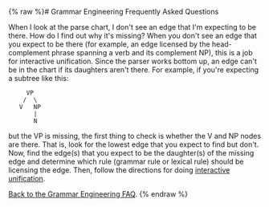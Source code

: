 {% raw %}# Grammar Engineering Frequently Asked Questions

When I look at the parse chart, I don't see an edge that I'm expecting
to be there. How do I find out why it's missing? When you don't see an
edge that you expect to be there (for example, an edge licensed by the
head-complement phrase spanning a verb and its complement NP), this is a
job for interactive unification. Since the parser works bottom up, an
edge can't be in the chart if its daughters aren't there. For example,
if you're expecting a subtree like this:

         VP
        /  \
       V   NP
           |
           N

but the VP is missing, the first thing to check is whether the V and NP
nodes are there. That is, look for the lowest edge that you expect to
find but don't. Now, find the edge(s) that you expect to be the
daughter(s) of the missing edge and determine which rule (grammar rule
or lexical rule) should be licensing the edge. Then, follow the
directions for doing [interactive unification](https://delph-in.github.io/docs/matrix/GeFaqInteractiveUnify).

[Back to the Grammar Engineering FAQ](https://delph-in.github.io/docs/matrix/GrammarEngineeringFAQ).
<update date omitted for speed>{% endraw %}